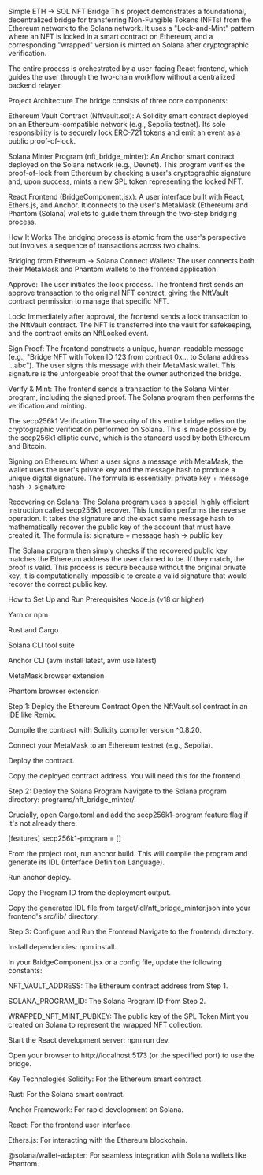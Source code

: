 Simple ETH → SOL NFT Bridge
This project demonstrates a foundational, decentralized bridge for transferring Non-Fungible Tokens (NFTs) from the Ethereum network to the Solana network. It uses a "Lock-and-Mint" pattern where an NFT is locked in a smart contract on Ethereum, and a corresponding "wrapped" version is minted on Solana after cryptographic verification.

The entire process is orchestrated by a user-facing React frontend, which guides the user through the two-chain workflow without a centralized backend relayer.

Project Architecture
The bridge consists of three core components:

Ethereum Vault Contract (NftVault.sol): A Solidity smart contract deployed on an Ethereum-compatible network (e.g., Sepolia testnet). Its sole responsibility is to securely lock ERC-721 tokens and emit an event as a public proof-of-lock.

Solana Minter Program (nft_bridge_minter): An Anchor smart contract deployed on the Solana network (e.g., Devnet). This program verifies the proof-of-lock from Ethereum by checking a user's cryptographic signature and, upon success, mints a new SPL token representing the locked NFT.

React Frontend (BridgeComponent.jsx): A user interface built with React, Ethers.js, and Anchor. It connects to the user's MetaMask (Ethereum) and Phantom (Solana) wallets to guide them through the two-step bridging process.

How It Works
The bridging process is atomic from the user's perspective but involves a sequence of transactions across two chains.

Bridging from Ethereum → Solana
Connect Wallets: The user connects both their MetaMask and Phantom wallets to the frontend application.

Approve: The user initiates the lock process. The frontend first sends an approve transaction to the original NFT contract, giving the NftVault contract permission to manage that specific NFT.

Lock: Immediately after approval, the frontend sends a lock transaction to the NftVault contract. The NFT is transferred into the vault for safekeeping, and the contract emits an NftLocked event.

Sign Proof: The frontend constructs a unique, human-readable message (e.g., "Bridge NFT with Token ID 123 from contract 0x... to Solana address ...abc"). The user signs this message with their MetaMask wallet. This signature is the unforgeable proof that the owner authorized the bridge.

Verify & Mint: The frontend sends a transaction to the Solana Minter program, including the signed proof. The Solana program then performs the verification and minting.

The secp256k1 Verification
The security of this entire bridge relies on the cryptographic verification performed on Solana. This is made possible by the secp256k1 elliptic curve, which is the standard used by both Ethereum and Bitcoin.

Signing on Ethereum: When a user signs a message with MetaMask, the wallet uses the user's private key and the message hash to produce a unique digital signature. The formula is essentially:
private key + message hash → signature

Recovering on Solana: The Solana program uses a special, highly efficient instruction called secp256k1_recover. This function performs the reverse operation. It takes the signature and the exact same message hash to mathematically recover the public key of the account that must have created it. The formula is:
signature + message hash → public key

The Solana program then simply checks if the recovered public key matches the Ethereum address the user claimed to be. If they match, the proof is valid. This process is secure because without the original private key, it is computationally impossible to create a valid signature that would recover the correct public key.

How to Set Up and Run
Prerequisites
Node.js (v18 or higher)

Yarn or npm

Rust and Cargo

Solana CLI tool suite

Anchor CLI (avm install latest, avm use latest)

MetaMask browser extension

Phantom browser extension

Step 1: Deploy the Ethereum Contract
Open the NftVault.sol contract in an IDE like Remix.

Compile the contract with Solidity compiler version ^0.8.20.

Connect your MetaMask to an Ethereum testnet (e.g., Sepolia).

Deploy the contract.

Copy the deployed contract address. You will need this for the frontend.

Step 2: Deploy the Solana Program
Navigate to the Solana program directory: programs/nft_bridge_minter/.

Crucially, open Cargo.toml and add the secp256k1-program feature flag if it's not already there:

[features]
secp256k1-program = []

From the project root, run anchor build. This will compile the program and generate its IDL (Interface Definition Language).

Run anchor deploy.

Copy the Program ID from the deployment output.

Copy the generated IDL file from target/idl/nft_bridge_minter.json into your frontend's src/lib/ directory.

Step 3: Configure and Run the Frontend
Navigate to the frontend/ directory.

Install dependencies: npm install.

In your BridgeComponent.jsx or a config file, update the following constants:

NFT_VAULT_ADDRESS: The Ethereum contract address from Step 1.

SOLANA_PROGRAM_ID: The Solana Program ID from Step 2.

WRAPPED_NFT_MINT_PUBKEY: The public key of the SPL Token Mint you created on Solana to represent the wrapped NFT collection.

Start the React development server: npm run dev.

Open your browser to http://localhost:5173 (or the specified port) to use the bridge.

Key Technologies
Solidity: For the Ethereum smart contract.

Rust: For the Solana smart contract.

Anchor Framework: For rapid development on Solana.

React: For the frontend user interface.

Ethers.js: For interacting with the Ethereum blockchain.

@solana/wallet-adapter: For seamless integration with Solana wallets like Phantom.
